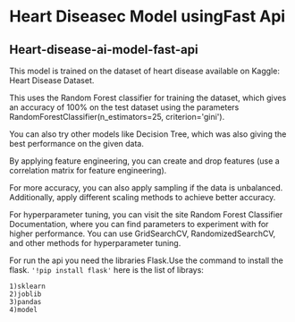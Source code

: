 # Heart Diseasec Model usingFast Api

## Heart-disease-ai-model-fast-api
This model is trained on the dataset of heart disease available on Kaggle: Heart Disease Dataset.

This uses the Random Forest classifier for training the dataset, which gives an accuracy of 100% on the test dataset using the parameters RandomForestClassifier(n_estimators=25, criterion='gini').

You can also try other models like Decision Tree, which was also giving the best performance on the given data.

By applying feature engineering, you can create and drop features (use a correlation matrix for feature engineering). 

For more accuracy, you can also apply sampling if the data is unbalanced. Additionally, apply different scaling methods to achieve better accuracy.

For hyperparameter tuning, you can visit the site Random Forest Classifier Documentation, where you can find parameters to experiment with for higher performance. You can use GridSearchCV, RandomizedSearchCV, and other methods for hyperparameter tuning.

For run the api you need the libraries Flask.Use the command to install the flask. ```'!pip install flask'``` here is the list of librays:
```
1)sklearn
2)joblib
3)pandas
4)model
```
